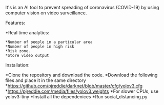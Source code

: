 It's is an AI tool to prevent spreading of coronavirus (COVID-19) by using computer vision on video surveillance. 



Features:

  *Real time analytics:
  
    *Number of people in a particular area
    *Number of people in high risk
    *Risk zone.
    *Store video output
  
  
Installation:

   *Clone the repository and download the code.
   *Download the following files and place it in the same directory
     *https://github.com/pjreddie/darknet/blob/master/cfg/yolov3.cfg
     *https://pjreddie.com/media/files/yolov3.weights
   *For slower CPUs, use yolov3-tiny
   *Install all the dependenices
   *Run social_distancing.py 
